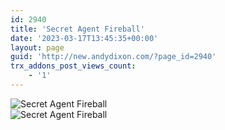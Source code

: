 ```yaml
---
id: 2940
title: 'Secret Agent Fireball'
date: '2023-03-17T13:45:35+00:00'
layout: page
guid: 'http://new.andydixon.com/?page_id=2940'
trx_addons_post_views_count:
    - '1'
---
```


![Secret Agent Fireball](https://i0.wp.com/assets.g8x2.ldn.idrivee2-23.com/posters/Secret%20Agent%20Fireball%2001.jpg?w=1200&ssl=1 "Secret Agent Fireball")  
![Secret Agent Fireball](https://i0.wp.com/assets.g8x2.ldn.idrivee2-23.com/posters/Secret%20Agent%20Fireball%2002.jpg?w=1200&ssl=1 "Secret Agent Fireball")